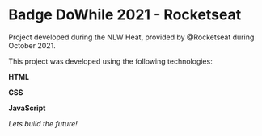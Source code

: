 <h1> Badge DoWhile 2021 - Rocketseat </h1>

Project developed during the NLW Heat, provided by @Rocketseat during October 2021.

This project was developed using the following technologies:

<strong>HTML</strong>

<strong>CSS</strong>

<strong>JavaScript</strong>

<i> Lets build the future! </i>


